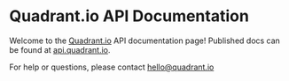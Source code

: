 Quadrant.io API Documentation
========

Welcome to the [Quadrant.io](https://www.quadrant.io) API documentation page! Published docs can be found at [api.quadrant.io](http://api.quadrant.io).

For help or questions, please contact hello@quadrant.io
